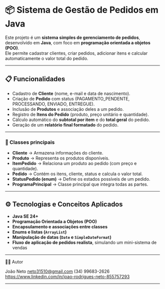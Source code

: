 # 📦 Sistema de Gestão de Pedidos em Java

Este projeto é um **sistema simples de gerenciamento de pedidos**, desenvolvido em **Java**, com foco em **programação orientada a objetos (POO)**.  
Ele permite cadastrar clientes, criar pedidos, adicionar itens e calcular automaticamente o valor total do pedido.

---

## 📋 Funcionalidades

- Cadastro de **Cliente** (nome, e-mail e data de nascimento).  
- Criação de **Pedido** com status (PAGAMENTO_PENDENTE, PROCESSANDO, ENVIADO, ENTREGUE).  
- Inclusão de **Produtos** e associação deles a um pedido.  
- Registro de **Itens do Pedido** (produto, preço unitário e quantidade).  
- Cálculo automático do **subtotal por item** e do **total geral** do pedido.  
- Geração de um **relatório final formatado** do pedido.

---


### 🔹 Classes principais

- **Cliente** → Armazena informações do cliente.  
- **Produto** → Representa os produtos disponíveis.  
- **ItemPedido** → Relaciona um produto ao pedido (com preço e quantidade).  
- **Pedido** → Contém os itens, cliente, status e calcula o valor total.  
- **StatusPedido (enum)** → Define os estados possíveis de um pedido.  
- **ProgramaPrincipal** → Classe principal que integra todas as partes.

---
## ⚙️ Tecnologias e Conceitos Aplicados

- **Java SE 24+**  
- **Programação Orientada a Objetos (POO)**  
- **Encapsulamento e associações entre classes**  
- **Enums e listas (`ArrayList`)**  
- **Manipulação de datas (`Date` e `SimpleDateFormat`)**  
- **Fluxo de aplicação de pedidos realista**, simulando um mini-sistema de vendas

---

👨‍💻 Autor

João Neto
neto31510@gmail.com
(34) 99683-2626
https://www.linkedin.com/in/joao-rodrigues-neto-855757293

---

